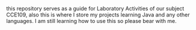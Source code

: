 this repository serves as a guide for Laboratory Activities of our subject CCE109, also this is where I store my projects learning Java and any other languages. I am still learning how to use this so please bear with me.
